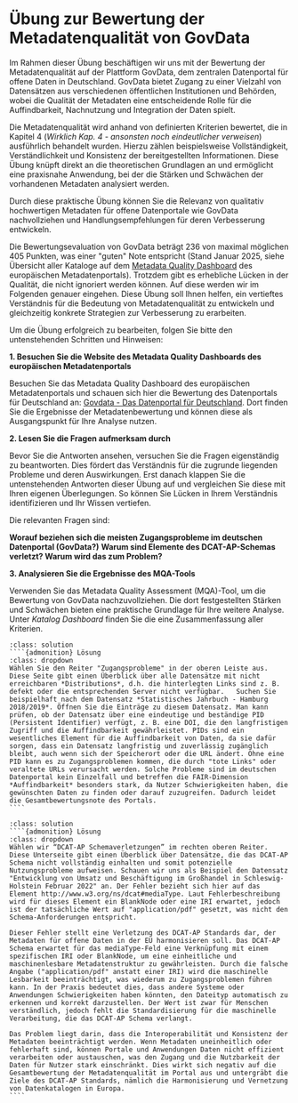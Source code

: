 # Übung zur Bewertung der Metadatenqualität von GovData 
Im Rahmen dieser Übung beschäftigen wir uns mit der Bewertung der Metadatenqualität auf der Plattform GovData, dem zentralen Datenportal für offene Daten in Deutschland. GovData bietet Zugang zu einer Vielzahl von Datensätzen aus verschiedenen öffentlichen Institutionen und Behörden, wobei die Qualität der Metadaten eine entscheidende Rolle für die Auffindbarkeit, Nachnutzung und Integration der Daten spielt.

Die Metadatenqualität wird anhand von definierten Kriterien bewertet, die in Kapitel 4 (*Wirklich Kap. 4 - ansonsten noch eindeutlicher verweisen*) ausführlich behandelt wurden. Hierzu zählen beispielsweise Vollständigkeit, Verständlichkeit und Konsistenz der bereitgestellten Informationen. Diese Übung knüpft direkt an die theoretischen Grundlagen an und ermöglicht eine praxisnahe Anwendung, bei der die Stärken und Schwächen der vorhandenen Metadaten analysiert werden.

Durch diese praktische Übung können Sie die Relevanz von qualitativ hochwertigen Metadaten für offene Datenportale wie GovData nachvollziehen und Handlungsempfehlungen für deren Verbesserung entwickeln.

Die Bewertungsevaluation von GovData beträgt 236 von maximal möglichen 405 Punkten, was einer "guten" Note entspricht (Stand Januar 2025, siehe Übersicht aller Kataloge auf dem [Metadata Quality Dashboard](https://data.europa.eu/mqa/?locale=de) des europäischen Metadatenportals). Trotzdem gibt es erhebliche Lücken in der Qualität, die nicht ignoriert werden können. Auf diese werden wir im Folgenden genauer eingehen.  Diese Übung soll Ihnen helfen, ein vertieftes Verständnis für die Bedeutung von Metadatenqualität zu entwickeln und gleichzeitig konkrete Strategien zur Verbesserung zu erarbeiten. 

Um die Übung erfolgreich zu bearbeiten, folgen Sie bitte den untenstehenden Schritten und Hinweisen:

**1. Besuchen Sie die Website des Metadata Quality Dashboards des europäischen Metadatenportals** 

Besuchen Sie das Metadata Quality Dashboard des europäischen Metadatenportals und schauen sich hier die Bewertung des Datenportals für Deutschland an: [Govdata - Das Datenportal für Deutschland](https://data.europa.eu/mqa/catalogues/govdata/?locale=de). Dort finden Sie die Ergebnisse der Metadatenbewertung und können diese als Ausgangspunkt für Ihre Analyse nutzen.

**2. Lesen Sie die Fragen aufmerksam durch**

Bevor Sie die Antworten ansehen, versuchen Sie die Fragen eigenständig zu beantworten. Dies fördert das Verständnis für die zugrunde liegenden Probleme und deren Auswirkungen. Erst danach klappen Sie die untenstehenden Antworten dieser Übung auf und vergleichen Sie diese mit Ihren eigenen Überlegungen. So können Sie Lücken in Ihrem Verständnis identifizieren und Ihr Wissen vertiefen.


Die relevanten Fragen sind:

**Worauf beziehen sich die meisten Zugangsprobleme im deutschen Datenportal (GovData?)**
**Warum sind Elemente des DCAT-AP-Schemas verletzt? Warum wird das zum Problem?**


**3. Analysieren Sie die Ergebnisse des MQA-Tools**

Verwenden Sie das Metadata Quality Assessment (MQA)-Tool, um die Bewertung von GovData nachzuvollziehen. Die dort festgestellten Stärken und Schwächen bieten eine praktische Grundlage für Ihre weitere Analyse. Unter *Katalog Dashboard* finden Sie die eine Zusammenfassung aller Kriterien. 

`````{admonition} Worauf beziehen sich die meisten Zugangsprobleme im deutschen Datenportal?
:class: solution
````{admonition} Lösung
:class: dropdown
Wählen Sie den Reiter "Zugangsprobleme" in der oberen Leiste aus. Diese Seite gibt einen Überblick über alle Datensätze mit nicht erreichbaren *Distributions*, d.h. die hinterlegten Links sind z. B. defekt oder die entsprechenden Server nicht verfügbar.   Suchen Sie beispielhaft nach dem Datensatz *Statistisches Jahrbuch - Hamburg 2018/2019*. Öffnen Sie die Einträge zu diesem Datensatz. Man kann prüfen, ob der Datensatz über eine eindeutige und beständige PID (Persistent Identifier) verfügt, z. B. eine DOI, die den langfristigen Zugriff und die Auffindbarkeit gewährleistet. PIDs sind ein wesentliches Element für die Auffindbarkeit von Daten, da sie dafür sorgen, dass ein Datensatz langfristig und zuverlässig zugänglich bleibt, auch wenn sich der Speicherort oder die URL ändert. Ohne eine PID kann es zu Zugangsproblemen kommen, die durch "tote Links" oder veraltete URLs verursacht werden. Solche Probleme sind im deutschen Datenportal kein Einzelfall und betreffen die FAIR-Dimension *Auffindbarkeit* besonders stark, da Nutzer Schwierigkeiten haben, die gewünschten Daten zu finden oder darauf zuzugreifen. Dadurch leidet die Gesamtbewertungsnote des Portals.
````
`````

`````{admonition} Warum sind Elemente der DCAT-AP-Schema verletzt? Warum wird das zum Problem?
:class: solution
````{admonition} Lösung
:class: dropdown
Wählen wir “DCAT-AP Schemaverletzungen” im rechten oberen Reiter. Diese Unterseite gibt einen Überblick über Datensätze, die das DCAT-AP Schema nicht vollständig einhalten und somit potenzielle Nutzungsprobleme aufweisen. Schauen wir uns als Beispiel den Datensatz "Entwicklung von Umsatz und Beschäftigung im Großhandel in Schleswig-Holstein Februar 2022" an. Der Fehler bezieht sich hier auf das Element http://www.w3.org/ns/dcat#mediaType. Laut Fehlerbeschreibung wird für dieses Element ein BlankNode oder eine IRI erwartet, jedoch ist der tatsächliche Wert auf "application/pdf" gesetzt, was nicht den Schema-Anforderungen entspricht.

Dieser Fehler stellt eine Verletzung des DCAT-AP Standards dar, der Metadaten für offene Daten in der EU harmonisieren soll. Das DCAT-AP Schema erwartet für das mediaType-Feld eine Verknüpfung mit einem spezifischen IRI oder BlankNode, um eine einheitliche und maschinenlesbare Metadatenstruktur zu gewährleisten. Durch die falsche Angabe ("application/pdf" anstatt einer IRI) wird die maschinelle Lesbarkeit beeinträchtigt, was wiederum zu Zugangsproblemen führen kann. In der Praxis bedeutet dies, dass andere Systeme oder Anwendungen Schwierigkeiten haben könnten, den Dateityp automatisch zu erkennen und korrekt darzustellen. Der Wert ist zwar für Menschen verständlich, jedoch fehlt die Standardisierung für die maschinelle Verarbeitung, die das DCAT-AP Schema verlangt.

Das Problem liegt darin, dass die Interoperabilität und Konsistenz der Metadaten beeinträchtigt werden. Wenn Metadaten uneinheitlich oder fehlerhaft sind, können Portale und Anwendungen Daten nicht effizient verarbeiten oder austauschen, was den Zugang und die Nutzbarkeit der Daten für Nutzer stark einschränkt. Dies wirkt sich negativ auf die Gesamtbewertung der Metadatenqualität im Portal aus und untergräbt die Ziele des DCAT-AP Standards, nämlich die Harmonisierung und Vernetzung von Datenkatalogen in Europa.
````
`````
